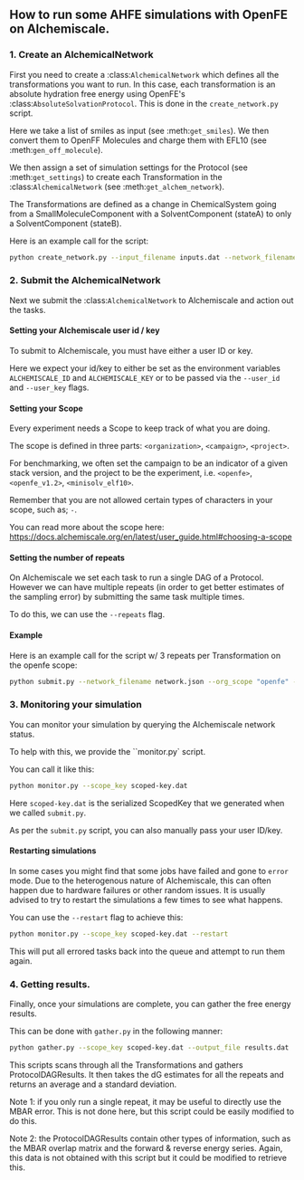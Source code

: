 ## How to run some AHFE simulations with OpenFE on Alchemiscale.

### 1. Create an AlchemicalNetwork

First you need to create a :class:`AlchemicalNetwork` which defines all the transformations
you want to run. In this case, each transformation is an absolute hydration free energy using
OpenFE's :class:`AbsoluteSolvationProtocol`. This is done in the `create_network.py` script.

Here we take a list of smiles as input (see :meth:`get_smiles`). We then convert them to
OpenFF Molecules and charge them with EFL10 (see :meth:`gen_off_molecule`).

We then assign a set of simulation settings for the Protocol (see :meth:`get_settings`)
to create each Transformation in the :class:`AlchemicalNetwork` (see :meth:`get_alchem_network`).

The Transformations are defined as a change in ChemicalSystem going from a SmallMoleculeComponent
with a SolventComponent (stateA) to only a SolventComponent (stateB).

Here is an example call for the script:

```bash
python create_network.py --input_filename inputs.dat --network_filename network.json
```

### 2. Submit the AlchemicalNetwork

Next we submit the :class:`AlchemicalNetwork` to Alchemiscale and action out the tasks.

#### Setting your Alchemiscale user id / key

To submit to Alchemiscale, you must have either a user ID or key.

Here we expect your id/key to either be set as the environment variables `ALCHEMISCALE_ID`
and `ALCHEMISCALE_KEY` or to be passed via the ``--user_id`` and ``--user_key`` flags.

#### Setting your Scope

Every experiment needs a Scope to keep track of what you are doing.

The scope is defined in three parts: `<organization>`, `<campaign>`, `<project>`.

For benchmarking, we often set the campaign to be an indicator of a given stack version,
and the project to be the experiment, i.e. `<openfe>`, `<openfe_v1.2>`, `<minisolv_elf10>`.

Remember that you are not allowed certain types of characters in your scope, such as; `-`.

You can read more about the scope here: https://docs.alchemiscale.org/en/latest/user_guide.html#choosing-a-scope

#### Setting the number of repeats

On Alchemiscale we set each task to run a single DAG of a Protocol. However we can
have multiple repeats (in order to get better estimates of the sampling error) by
submitting the same task multiple times.

To do this, we can use the ``--repeats`` flag.


#### Example

Here is an example call for the script w/ 3 repeats per Transformation on the openfe scope:

```bash
python submit.py --network_filename network.json --org_scope "openfe" --scope_name_level1 "ofe_v1_2" --scope_name_level2 "minisolv_oechemelf10" --repeats 3
```

### 3. Monitoring your simulation

You can monitor your simulation by querying the Alchemiscale network status.

To help with this, we provide the ``monitor.py` script.

You can call it like this:

```bash
python monitor.py --scope_key scoped-key.dat
```

Here ``scoped-key.dat`` is the serialized ScopedKey that we generated when we
called ``submit.py``.

As per the ``submit.py`` script, you can also manually pass your user ID/key.

#### Restarting simulations

In some cases you might find that some jobs have failed and gone to ``error`` mode.
Due to the heterogenous nature of Alchemiscale, this can often happen due to hardware
failures or other random issues. It is usually advised to try to restart the simulations
a few times to see what happens.

You can use the ``--restart`` flag to achieve this:

```bash
python monitor.py --scope_key scoped-key.dat --restart
```

This will put all errored tasks back into the queue and attempt to run them again.


### 4. Getting results.

Finally, once your simulations are complete, you can gather the free energy results.

This can be done with ``gather.py`` in the following manner:

```bash
python gather.py --scope_key scoped-key.dat --output_file results.dat
```

This scripts scans through all the Transformations and gathers ProtocolDAGResults.
It then takes the dG estimates for all the repeats and returns an average and a standard deviation.

Note 1: if you only run a single repeat, it may be useful to directly use the MBAR error. This
is not done here, but this script could be easily modified to do this.

Note 2: the ProtocolDAGResults contain other types of information, such as the MBAR overlap matrix
and the forward & reverse energy series. Again, this data is not obtained with this script but
it could be modified to retrieve this.
